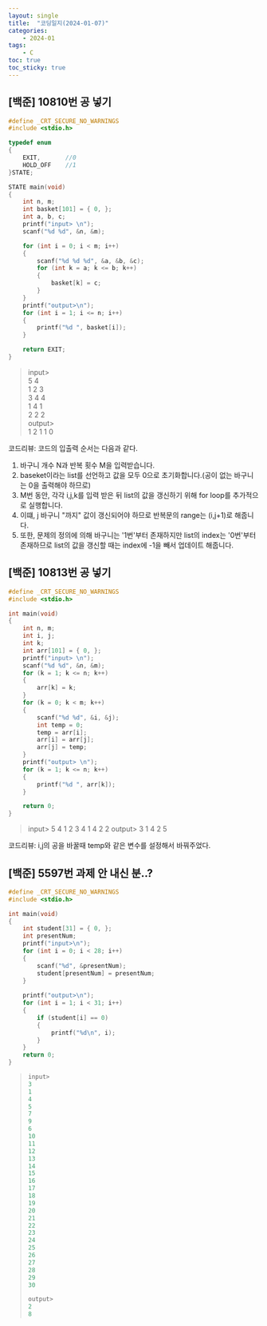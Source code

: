 ```yaml
---
layout: single
title:  "코딩일지(2024-01-07)"
categories: 
    - 2024-01
tags:
    - C
toc: true
toc_sticky: true
---
```








## [백준] 10810번 공 넣기

```c
#define _CRT_SECURE_NO_WARNINGS
#include <stdio.h>

typedef enum
{
    EXIT,       //0
    HOLD_OFF    //1
}STATE;

STATE main(void)
{
    int n, m;
    int basket[101] = { 0, };
    int a, b, c;
    printf("input> \n");
    scanf("%d %d", &n, &m);

    for (int i = 0; i < m; i++)
    {
        scanf("%d %d %d", &a, &b, &c);
        for (int k = a; k <= b; k++)
        {
            basket[k] = c;
        }
    }
    printf("output>\n");
    for (int i = 1; i <= n; i++)
    {
        printf("%d ", basket[i]);
    }

    return EXIT;
}
```

> input> <br>
> 5 4 <br>
> 1 2 3 <br>
> 3 4 4 <br>
> 1 4 1 <br>
> 2 2 2 <br>
> output> <br>
> 1 2 1 1 0 <br>

코드리뷰: 코드의 입출력 순서는 다음과 같다.

1) 바구니 개수 N과 반복 횟수 M을 입력받습니다.
2) baseket이라는 list를 선언하고 값을 모두 0으로 초기화합니다.(공이 없는 바구니는 0을 출력해야 하므로)
3) M번 동안, 각각 i,j,k를 입력 받은 뒤 list의 값을 갱신하기 위해 for loop를 추가적으로 실행합니다.
4) 이떄, j 바구니 "까지" 값이 갱신되어야 하므로 반복문의 range는 (i,j+1)로 해줍니다.
5) 또한, 문제의 정의에 의해 바구니는 '1번'부터 존재하지만 list의 index는 '0번'부터 존재하므로 list의 값을 갱신할 때는 index에 -1을 빼서 업데이트 해줍니다.



## [백준] 10813번 공 넣기

```c
#define _CRT_SECURE_NO_WARNINGS
#include <stdio.h>

int main(void)
{
    int n, m;
    int i, j;
    int k;
    int arr[101] = { 0, };
    printf("input> \n");
    scanf("%d %d", &n, &m);
    for (k = 1; k <= n; k++)
    {
        arr[k] = k;
    }
    for (k = 0; k < m; k++)
    {
        scanf("%d %d", &i, &j);
        int temp = 0;
        temp = arr[i];
        arr[i] = arr[j];
        arr[j] = temp;
    }
    printf("output> \n");
    for (k = 1; k <= n; k++)
    {
        printf("%d ", arr[k]);
    }

    return 0;
}
```

> input>
> 5 4
> 1 2
> 3 4
> 1 4
> 2 2
> output>
> 3 1 4 2 5

코드리뷰: i,j의 공을 바꿀때 temp와 같은 변수를 설정해서 바꿔주었다.







## [백준] 5597번 과제 안 내신 분..?

```c
#define _CRT_SECURE_NO_WARNINGS
#include <stdio.h>

int main(void)
{
    int student[31] = { 0, };
    int presentNum;
	printf("input>\n");
    for (int i = 0; i < 28; i++)
    {
        scanf("%d", &presentNum);
        student[presentNum] = presentNum;
    }
	
    printf("output>\n");
    for (int i = 1; i < 31; i++)
    {
        if (student[i] == 0)
        {
            printf("%d\n", i);
        }
    }
    return 0;
}
```

> ```c
> input>
> 3
> 1
> 4
> 5
> 7
> 9
> 6
> 10
> 11
> 12
> 13
> 14
> 15
> 16
> 17
> 18
> 19
> 20
> 21
> 22
> 23
> 24
> 25
> 26
> 27
> 28
> 29
> 30
> 
> output>
> 2
> 8
> ```









